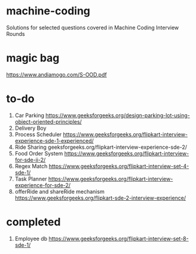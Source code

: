 # machine-coding
Solutions for selected questions covered in Machine Coding Interview Rounds

# magic bag
https://www.andiamogo.com/S-OOD.pdf

# to-do
1. Car Parking https://www.geeksforgeeks.org/design-parking-lot-using-object-oriented-principles/
2. Delivery Boy 
3. Process Scheduler https://www.geeksforgeeks.org/flipkart-interview-experience-sde-1-experienced/
4. Ride Sharing geeksforgeeks.org/flipkart-interview-experience-sde-2/
5. Food Order System https://www.geeksforgeeks.org/flipkart-interview-for-sde-ii-2/
6. Regex Match https://www.geeksforgeeks.org/flipkart-interview-set-4-sde-1/
7. Task Planner https://www.geeksforgeeks.org/flipkart-interview-experience-for-sde-2/
8. offerRide and shareRide mechanism https://www.geeksforgeeks.org/flipkart-sde-2-interview-experience/

# completed
1. Employee db https://www.geeksforgeeks.org/flipkart-interview-set-8-sde-1/

